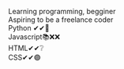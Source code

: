 Learning programming, begginer  
Aspiring to be a freelance coder  
Python ✔✔📘   
Javascript📚❌❌  
HTML✔✔❔  
CSS✔✔🟣  
